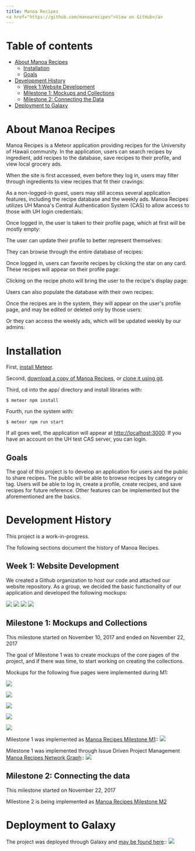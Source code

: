 ```yaml
---
title: Manoa Recipes
<a href="https://github.com/manoarecipes">View on GitHub</a>
---
```



# Table of contents

* [About Manoa Recipes](#about-manoa-recipes)
  * [Installation](#installation)
  * [Goals](#goals)
* [Development History](#development-history)
  * [Week 1:Website Development](#week-1-website-development)
  * [Milestone 1: Mockups and Collections](#milestone-1-mockups-and-collections)
  * [Milestone 2: Connecting the Data](#milestone-2-connecting-the-data)
* [Deployment to Galaxy](#deployment-to-galaxy)

# About Manoa Recipes

Manoa Recipes is a Meteor application providing recipes for the University of Hawaii community. In the application, users can search recipes by ingredient, add recipes to the database, save recipes to their profile, and view local grocery ads.

When the site is first accessed, even before they log in, users may filter through ingredients to view recipes that fit their cravings:

As a non-logged-in guest, users may still access several application features, including the recipe database and the weekly ads. Manoa Recipes utilizes UH Manoa's Central Authentication System (CAS) to allow access to those with UH login credentials:


Once logged in, the user is taken to their profile page, which at first will be mostly empty:


The user can update their profile to better represent themselves:


They can browse through the entire database of recipes:


Once logged in, users can favorite recipes by clicking the star on any card. These recipes will appear on their profile page:

Clicking on the recipe photo will bring the user to the recipe's display page:

Users can also populate the database with their own recipes:

Once the recipes are in the system, they will appear on the user's profile page, and may be edited or deleted only by those users:


Or they can access the weekly ads, which will be updated weekly by our admins:

# Installation

First, [install Meteor](https://www.meteor.com/install).

Second, [download a copy of Manoa Recipes](https://github.com/manoarecipes/manoarecipes/archive/master.zip), or [clone it using git](x-github-client://openRepo/https://github.com/manoarecipes/manoarecipes).
  
Third, cd into the app/ directory and install libraries with:

```
$ meteor npm install
```

Fourth, run the system with:

```
$ meteor npm run start
```

If all goes well, the application will appear at [http://localhost:3000](http://localhost:3000). If you have an account on the UH test CAS server, you can login.  


## Goals

The goal of this project is to develop an application for users and the public to share recipes. The public will be able to browse recipes by category or tag. Users will be able to log in, create a profile, create recipes, and save recipes for future reference. Other features can be implemented but the aforementioned are the basics.

# Development History

This project is a work-in-progress.

The following sections document the history of Manoa Recipes.

## Week 1: Website Development

We created a Github organization to host our code and attached our website repository. As a group, we decided the basic functionality of our application and developed the following mockups:

<img src="images/landing-page.png"/>
<img src="images/recipe-profile.png"/>
<img src="images/recipe-directory.png"/>
<img src="images/create-recipe.png"/>

## Milestone 1: Mockups and Collections

This milestone started on November 10, 2017 and ended on November 22, 2017

The goal of Milestone 1 was to create mockups of the core pages of the project, and if there was time, to start working on creating the collections.

Mockups for the following five pages were implemented during M1:


[<img src="images/LandingPage.png"/>](http://manoarecipes.meteorapp.com/)

[<img src="images/ProfilePage.png"/>](http://manoarecipes.meteorapp.com/mserai/profile)

[<img src="images/EditProfile.png"/>](http://manoarecipes.meteorapp.com/mserai/edit-profile)

[<img src="images/RecipeDirectory.png"/>](http://manoarecipes.meteorapp.com/mserai/recipe-directory)

[<img src="images/AddRecipe.png"/>](http://manoarecipes.meteorapp.com/mserai/add-recipe)



Milestone 1 was implemented as [Manoa Recipes Milestone M1](https://github.com/manoarecipes/manoarecipes/milestone/1)::
![](images/M1-ThreeColumn.png)

Milestone 1 was implemented through Issue Driven Project Management [Manoa Recipes Network Graph](https://github.com/manoarecipes/manoarecipes/network):: ![](images/Graph.png)

## Milestone 2: Connecting the data

This milestone started on November 22, 2017

Milestone 2 is being implemented as [Manoa Recipes Milestone M2](https://github.com/manoarecipes/manoarecipes/milestone/2)

# Deployment to Galaxy
The project was deployed through Galaxy and [may be found here](https://manoarecipes.meteorapp.com):: ![](images/Deployment.png)
